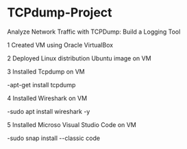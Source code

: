 # TCPdump-Project
Analyze Network Traffic with TCPDump: Build a Logging Tool

1 Created VM using Oracle VirtualBox

2 Deployed Linux distribution Ubuntu image on VM

3 Installed Tcpdump on VM

-apt-get install tcpdump

4 Installed Wireshark on VM

-sudo apt install wireshark -y

5 Installed Microso Visual Studio Code on VM

-sudo snap install --classic code
